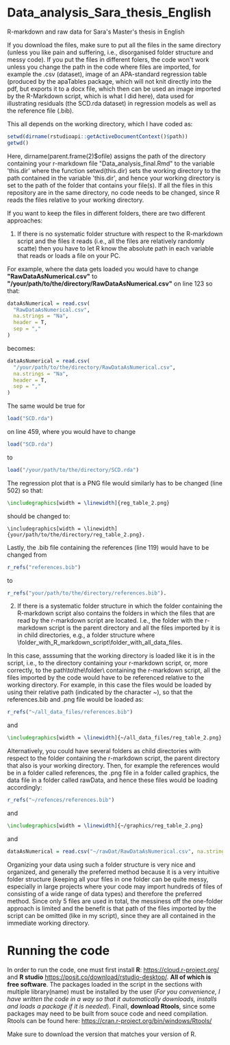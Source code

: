 # Data_analysis_Sara_thesis_English

R-markdown and raw data for Sara's Master's thesis in English

If you download the files, make sure to put all the files in the same directory (unless you like pain and suffering, i.e., disorganised folder structure and messy code).
If you put the files in different folers, the code won't work unless you change the path in the code where files are imported, for example the .csv (dataset), image of an APA-standard regression table (produced by the apaTables package, which will not knit directly into the pdf, but exports it to a docx file, which then can be used an image imported by the R-Markdown script, which is what I did here), data used for illustrating residuals (the SCD.rda dataset) in regression models as well as the reference file (.bib). 

This all depends on the working directory, which I have coded as: 

```r
setwd(dirname(rstudioapi::getActiveDocumentContext()$path))
getwd()
```
Here, dirname(parent.frame(2)$ofile) assigns the path of the directory containing your r-markdown file "Data_analysis_final.Rmd" to the variable
'this.dir' where the function setwd(this.dir) sets the working directory to the path contained in the variable 'this.dir', and hence your working directory is set to the path of the folder that contains your file(s). If all the files in this repository are in the same directory, no code needs to be changed, since R reads the files relative to your working directory.

If you want to keep the files in different folders, there are two different approaches:

1) If there is no systematic folder structure with respect to the R-markdown script and the files it reads (i.e., all the files are relatively randomly scatte) then you have to let R know the absolute path in each variable that reads or loads a file on your PC.

For example, where the data gets loaded you would have to change
**"RawDataAsNumerical.csv"** to **"/your/path/to/the/directory/RawDataAsNumerical.csv"** on line 123 so that:
```r
dataAsNumerical = read.csv(
  "RawDataAsNumerical.csv",
  na.strings = "Na",
  header = T,
  sep = ","
)
```
becomes:
```r
dataAsNumerical = read.csv(
  "/your/path/to/the/directory/RawDataAsNumerical.csv",
  na.strings = "Na",
  header = T,
  sep = ","
)
```
The same would be true for
```r
load("SCD.rda")
```
on line 459, where you would have to change 
```r 
load("SCD.rda") 
``` 
to 
```r 
load("/your/path/to/the/directory/SCD.rda")
```

The regression plot that is a PNG file would similarly has to be changed (line 502) so that:
```latex
\includegraphics[width = \linewidth]{reg_table_2.png}
```
should be changed to:
```{=tex}
\includegraphics[width = \linewidth]{your/path/to/the/directory/reg_table_2.png}.
```
Lastly, the .bib file containing the references (line 119) would have to be changed from

```r
r_refs("references.bib")
```
to
```r
r_refs("your/path/to/the/directory/references.bib").
```
2) If there is a systematic folder structure in which the folder containing the R-markdown script also contains the folders in which the files that are read by the r-markdown script are located. I.e., the folder with the r-markdown script is the parent directory and all the files imported by it is in child directories, e.g., a folder structure where \folder_with_R_markdown_script\folder_with_all_data_files. 

In this case, asssuming that the working directory is loaded like it is in the script, i.e., to the directory containing your r-markdown script,  or, more correctly, to the path\to\the\folder\ containing the r-markdown script, all the files imported by the code would have to be referenced relative to the working directory. For example, in this case the files would be loaded by using their relative path (indicated by the character ~), so that the references.bib and .png file would be loaded as: 
```r
r_refs("~/all_data_files/references.bib")
``` 
and  
```latex
\includegraphics[width = \linewidth]{~/all_data_files/reg_table_2.png}
```

Alternatively, you could have several folders as child directories with respect to the folder containing the r-markdown script, the parent directory that also is your  working directory. Then, for example the references would be in a folder called references, the .png file in a folder called graphics, the data file in a folder called rawData, and hence these files would be loading accordingly:

```r
r_refs("~/refences/references.bib")
```

and

```latex
\includegraphics[width = \linewidth]{~/graphics/reg_table_2.png}
```

and 
```r 
dataAsNumerical = read.csv("~/rawDat/RawDataAsNumerical.csv", na.strings = "Na", header = T, sep = ",")
```
Organizing your data using such a folder structure is very nice and organized, and generally the preferred method because it is a very intuitive folder structure (keeping all your files in one folder can be quite messy, especially in large projects where your code may import hundreds of files of consisting of a wide range of data types) and therefore the preferred method. Since only 5 files are used in total, the messiness off the one-folder approach is limited and the benefit is that path of the files imported by the script can be omitted (like in my script), since they are all contained in the immediate working
directory.

# Running the code

In order to run the code, one must first install **R**: https://cloud.r-project.org/ and **R studio** https://posit.co/download/rstudio-desktop/. **All of which is free software**. The packages loaded in the script in the sections with multiple library(name) must be installed by the user (*For you convenience, I have written the code in a way so that it automatically downloads, installs and loads a package if it is needed*). Finall, **download Rtools**, since some packages may need to be built from souce code and need compilation. Rtools can be found here: https://cran.r-project.org/bin/windows/Rtools/

Make sure to download the version that matches your version of R.
